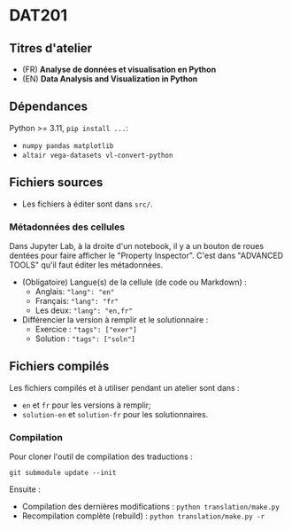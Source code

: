 # DAT201

## Titres d'atelier

* (FR) **Analyse de données et visualisation en Python**
* (EN) **Data Analysis and Visualization in Python**

## Dépendances

Python >= 3.11, `pip install ...`:

* `numpy pandas matplotlib`
* `altair vega-datasets vl-convert-python`

## Fichiers sources

* Les fichiers à éditer sont dans `src/`.

### Métadonnées des cellules

Dans Jupyter Lab, à la droite d'un notebook, il y a un bouton
de roues dentées pour faire afficher le "Property Inspector".
C'est dans "ADVANCED TOOLS" qu'il faut éditer les métadonnées.

* (Obligatoire) Langue(s) de la cellule (de code ou Markdown) :
  * Anglais:  `"lang": "en"`
  * Français: `"lang": "fr"`
  * Les deux: `"lang": "en,fr"`
* Différencier la version à remplir et le solutionnaire :
  * Exercice : `"tags": ["exer"]`
  * Solution : `"tags": ["soln"]`

## Fichiers compilés

Les fichiers compilés et à utiliser pendant un atelier sont dans :

* `en` et `fr` pour les versions à remplir;
* `solution-en` et `solution-fr` pour les solutionnaires.

### Compilation

Pour cloner l'outil de compilation des traductions :

`git submodule update --init`

Ensuite :

* Compilation des dernières modifications : `python translation/make.py`
* Recompilation complète (rebuild) : `python translation/make.py -r`
